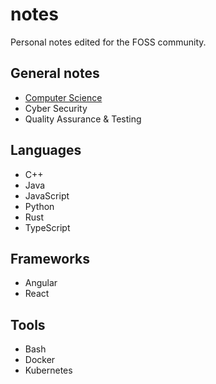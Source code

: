 # notes

Personal notes edited for the FOSS community.

## General notes

- [Computer Science](g/cs/README.md)
- Cyber Security
- Quality Assurance & Testing

## Languages

- C++
- Java
- JavaScript
- Python
- Rust
- TypeScript

## Frameworks

- Angular
- React

## Tools

- Bash
- Docker
- Kubernetes
